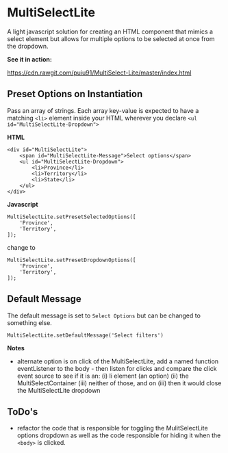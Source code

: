 # MultiSelectLite
A light javascript solution for creating an HTML component that mimics a select element but allows for multiple options to be selected at once from the dropdown.

**See it in action:**

https://cdn.rawgit.com/puiu91/MultiSelect-Lite/master/index.html

## Preset Options on Instantiation

Pass an array of strings. Each array key-value is expected to have a matching ```<li>``` element inside your HTML wherever you declare ```<ul id="MultiSelectLite-Dropdown">```

**HTML**
```
<div id="MultiSelectLite">
    <span id="MultiSelectLite-Message">Select options</span>
    <ul id="MultiSelectLite-Dropdown">
        <li>Province</li>
        <li>Territory</li>
        <li>State</li>
    </ul>
</div>
```

**Javascript**
```
MultiSelectLite.setPresetSelectedOptions([
    'Province',
    'Territory',
]);
```

change to

```
MultiSelectLite.setPresetDropdownOptions([
    'Province',
    'Territory',
]);
```

## Default Message

The default message is set to ```Select Options``` but can be changed to something else.


```
MultiSelectLite.setDefaultMessage('Select filters')
```

**Notes**
* alternate option is on click of the MultiSelectLite, add a named function eventListener to the body - then listen for clicks and compare the click event source to see if it is an: (i) li element (an option) (ii) the MultiSelectContainer (iii) neither of those, and on (iii) then it would close the MultiSelectLite dropdown

## ToDo's
* refactor the code that is responsible for toggling the MulitSelectLite options dropdown as well as the code responsible for hiding it when the ```<body>``` is clicked.

